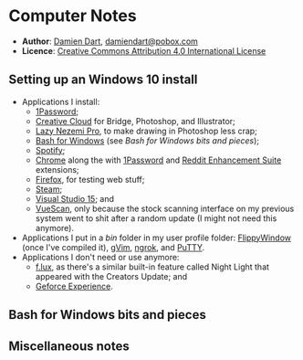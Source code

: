 Computer Notes
==============

  - **Author**: [Damien Dart][1], <damiendart@pobox.com>
  - **Licence**: [Creative Commons Attribution 4.0 International License][2]

[1]: <https://www.robotinaponcho.net/>
[2]: <http://creativecommons.org/licenses/by/4.0/>


Setting up an Windows 10 install
--------------------------------

  - Applications I install:
    - [1Password][3];
    - [Creative Cloud][4] for Bridge, Photoshop, and Illustrator;
    - [Lazy Nezemi Pro][5], to make drawing in Photoshop less crap;
    - [Bash for Windows][6] (see _Bash for Windows bits and pieces_);
    - [Spotify][7];
    - [Chrome][8] along the with [1Password][9] and [Reddit Enhancement
      Suite][10] extensions;
    - [Firefox][11], for testing web stuff;
    - [Steam][12];
    - [Visual Studio 15][13]; and
    - [VueScan][14], only because the stock scanning interface on my
      previous system went to shit after a random update (I might not
      need this anymore).
  - Applications I put in a _bin_ folder in my user profile folder:
    [FlippyWindow][15] (once I've compiled it), [gVim][16],
    [ngrok][17], and [PuTTY][18].
  - Applications I don't need or use anymore:
    - [f.lux][19], as there's a similar built-in feature called Night
      Light that appeared with the Creators Update; and
    - [Geforce Experience][20].

[3]: <https://1password.com/>
[4]: <http://www.adobe.com/uk/>
[5]: <https://lazynezumi.com/>
[6]: <https://msdn.microsoft.com/en-gb/commandline/wsl/install_guide>
[7]: <https://www.spotify.com/uk/>
[8]: <https://www.google.com/chrome/>
[9]: <https://agilebits.com/onepassword/extensions>
[10]: <https://redditenhancementsuite.com/>
[11]: <https://www.mozilla.org/en-GB/firefox/new/>
[12]: <http://store.steampowered.com/>
[13]: <https://www.visualstudio.com/>
[14]: <https://www.hamrick.com/>
[15]: <https://www.robotinaponcho.net/git/?p=flippywindow.git>
[16]: <https://vim.sourceforge.io/>
[17]: <https://ngrok.com/>
[18]: <http://www.chiark.greenend.org.uk/~sgtatham/putty/>
[19]: <https://justgetflux.com/>
[20]: <https://www.nvidia.co.uk/geforce/geforce-experience/>


Bash for Windows bits and pieces
--------------------------------


Miscellaneous notes
-------------------
